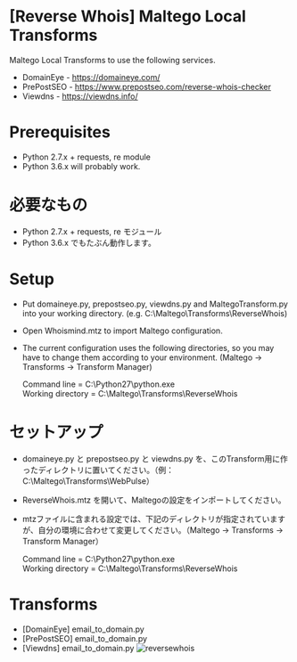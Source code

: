 # [Reverse Whois] Maltego Local Transforms
Maltego Local Transforms to use the following services.
- DomainEye - https://domaineye.com/
- PrePostSEO - https://www.prepostseo.com/reverse-whois-checker
- Viewdns - https://viewdns.info/

# Prerequisites
- Python 2.7.x + requests, re module
- Python 3.6.x will probably work.

# 必要なもの
- Python 2.7.x + requests, re モジュール
- Python 3.6.x でもたぶん動作します。

# Setup
- Put domaineye.py, prepostseo.py, viewdns.py and MaltegoTransform.py into your working directory. (e.g. C:\Maltego\Transforms\ReverseWhois)
- Open Whoismind.mtz to import Maltego configuration.
- The current configuration uses the following directories, so you may have to change them according to your environment. (Maltego -> Transforms -> Transform Manager)  

  Command line = C:\Python27\python.exe  
  Working directory = C:\Maltego\Transforms\ReverseWhois

# セットアップ
- domaineye.py と prepostseo.py と viewdns.py を、このTransform用に作ったディレクトリに置いてください。（例： C:\Maltego\Transforms\WebPulse）
- ReverseWhois.mtz を開いて、Maltegoの設定をインポートしてください。
- mtzファイルに含まれる設定では、下記のディレクトリが指定されていますが、自分の環境に合わせて変更してください。（Maltego -> Transforms -> Transform Manager）

  Command line = C:\Python27\python.exe  
  Working directory = C:\Maltego\Transforms\ReverseWhois

# Transforms
- [DomainEye] email_to_domain.py
- [PrePostSEO] email_to_domain.py
- [Viewdns] email_to_domain.py
![reversewhois](https://user-images.githubusercontent.com/16297449/42505527-ed441eea-8479-11e8-8416-f187b73d331e.png)
